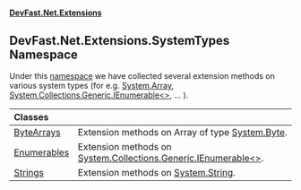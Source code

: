 #### [DevFast.Net.Extensions](index.md 'index')

## DevFast.Net.Extensions.SystemTypes Namespace

Under this [namespace](https://docs.microsoft.com/en-us/dotnet/csharp/language-reference/keywords/namespace 'https://docs.microsoft.com/en-us/dotnet/csharp/language-reference/keywords/namespace') we have collected several extension methods on various system types (for e.g. [System.Array](https://docs.microsoft.com/en-us/dotnet/api/System.Array 'System.Array'), [System.Collections.Generic.IEnumerable&lt;&gt;](https://docs.microsoft.com/en-us/dotnet/api/System.Collections.Generic.IEnumerable-1 'System.Collections.Generic.IEnumerable`1'), ... ).

| Classes | |
| :--- | :--- |
| [ByteArrays](DevFast.Net.Extensions.SystemTypes.ByteArrays.md 'DevFast.Net.Extensions.SystemTypes.ByteArrays') | Extension methods on Array of type [System.Byte](https://docs.microsoft.com/en-us/dotnet/api/System.Byte 'System.Byte'). |
| [Enumerables](DevFast.Net.Extensions.SystemTypes.Enumerables.md 'DevFast.Net.Extensions.SystemTypes.Enumerables') | Extension methods on [System.Collections.Generic.IEnumerable&lt;&gt;](https://docs.microsoft.com/en-us/dotnet/api/System.Collections.Generic.IEnumerable-1 'System.Collections.Generic.IEnumerable`1'). |
| [Strings](DevFast.Net.Extensions.SystemTypes.Strings.md 'DevFast.Net.Extensions.SystemTypes.Strings') | Extension methods on [System.String](https://docs.microsoft.com/en-us/dotnet/api/System.String 'System.String'). |
